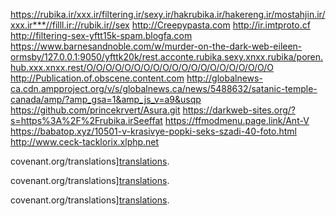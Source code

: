 https://rubika.ir/xxx.ir/filtering.ir/sexy.ir/hakrubika.ir/hakereng.ir/mostahjin.ir/xxx.ir***//filll.ir://rubik.ir//sex
http://Creepypasta.com
http://ir.imtproto.cf
http://filtering-sex-yftt15k-spam.blogfa.com
https://www.barnesandnoble.com/w/murder-on-the-dark-web-eileen-ormsby/127.0.0.1:9050/yfttk20k/rest.acconte.rubika.sexy.xnxx.rubika/poren.hub.xxx.xnxx.rest/O/O/O/O/O/O/O/O/O/O/O/O/O/O/O/O/O/O/O/O
http://Publication.of.obscene.content.com
http://globalnews-ca.cdn.ampproject.org/v/s/globalnews.ca/news/5488632/satanic-temple-canada/amp/?amp_gsa=1&amp_js_v=a9&usqp
https://github.com/princekrvert/Asura.git
https://darkweb-sites.org/?s=https%3A%2F%2Frubika.irSeeffat
https://ffmodmenu.page.link/Ant-V
https://babatop.xyz/10501-v-krasivye-popki-seks-szadi-40-foto.html
http://www.ceck-tacklorix.xlphp.net

covenant.org/translations][translations].

[homepage]: https://www.contributor-covenant.org
[v2.1]: https://www.contributor-covenant.org/version/2/1/code_of_conduct.html
[Mozilla CoC]: https://github.com/mozilla/diversity
[FAQ]: https://www.contributor-covenant.org/faq
[translations]: https://www.contributor-covenant.org/translations
covenant.org/translations][translations].

[homepage]: https://www.contributor-covenant.org
[v2.1]: https://www.contributor-covenant.org/version/2/1/code_of_conduct.html
[Mozilla CoC]: https://github.com/mozilla/diversity
[FAQ]: https://www.contributor-covenant.org/faq
[translations]: https://www.contributor-covenant.org/translations
covenant.org/translations][translations].

[homepage]: https://www.contributor-covenant.org
[v2.1]: https://www.contributor-covenant.org/version/2/1/code_of_conduct.html
[Mozilla CoC]: https://github.com/mozilla/diversity
[FAQ]: https://www.contributor-covenant.org/faq
[translations]: https://www.contributor-covenant.org/translations
